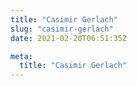 ```yaml
---
title: "Casimir Gerlach"
slug: "casimir-gerlach"
date: 2021-02-20T06:51:35Z

meta:
  title: "Casimir Gerlach"
---
```


